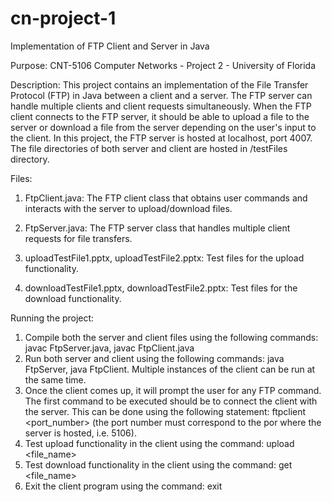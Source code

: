 # cn-project-1
Implementation of FTP Client and Server in Java

Purpose:
CNT-5106 Computer Networks - Project 2 - University of Florida

Description:
This project contains an implementation of the File Transfer Protocol (FTP) in Java between a client and a server. 
The FTP server can handle multiple clients and client requests simultaneously.
When the FTP client connects to the FTP server, it should be able to upload a file to the server or download a file from the server depending on the user's input to the client.
In this project, the FTP server is hosted at localhost, port 4007. The file directories of both server and client are hosted in /testFiles directory.

Files:

1. FtpClient.java: The FTP client class that obtains user commands and interacts with the server to upload/download files.

2. FtpServer.java: The FTP server class that handles multiple client requests for file transfers.

3. uploadTestFile1.pptx, uploadTestFile2.pptx: Test files for the upload functionality.

4. downloadTestFile1.pptx, downloadTestFile2.pptx: Test files for the download functionality.

Running the project:

1. Compile both the server and client files using the following commands: javac FtpServer.java, javac FtpClient.java
2. Run both server and client using the following commands: java FtpServer, java FtpClient. Multiple instances of the client can be run at the same time.
3. Once the client comes up, it will prompt the user for any FTP command. The first command to be executed should be to connect the client with the server. This can be done using the following statement: ftpclient <port_number> (the port number must correspond to the por where the server is hosted, i.e. 5106).
4. Test upload functionality in the client using the command: upload <file_name>
5. Test download functionality in the client using the command: get <file_name>
6. Exit the client program using the command: exit